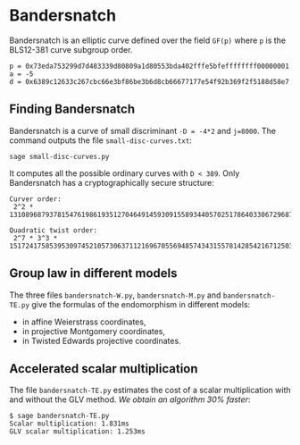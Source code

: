 # Bandersnatch

Bandersnatch is an elliptic curve defined over the field `GF(p)` where
`p` is the BLS12-381 curve subgroup order.
```python3
p = 0x73eda753299d7d483339d80809a1d80553bda402fffe5bfeffffffff00000001
a = -5
d = 0x6389c12633c267cbc66e3bf86be3b6d8cb66677177e54f92b369f2f5188d58e7
```

## Finding Bandersnatch
Bandersnatch is a curve of small discriminant `-D = -4*2` and `j=8000`.
The command outputs the file `small-disc-curves.txt`:
```
sage small-disc-curves.py
```
It computes all the possible ordinary curves with `D < 389`. Only
Bandersnatch has a cryptographically secure structure:
```python3
Curver order:
 2^2 * 13108968793781547619861935127046491459309155893440570251786403306729687672801

Quadratic twist order:
 2^7 * 3^3 * 15172417585395309745210573063711216967055694857434315578142854216712503379
```

## Group law in different models

The three files `bandersnatch-W.py`, `bandersnatch-M.py` and
`bandersnatch-TE.py` give the formulas of the endomorphism in
different models:
* in affine Weierstrass coordinates,
* in projective Montgomery coordinates,
* in Twisted Edwards projective coordinates.


## Accelerated scalar multiplication

The file `bandersnatch-TE.py` estimates the cost of a scalar
multiplication with and without the GLV method. *We obtain an algorithm
30% faster*:
```shell
$ sage bandersnatch-TE.py
Scalar multiplication: 1.831ms
GLV scalar multiplication: 1.253ms

```
